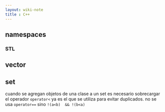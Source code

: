 ```yaml
---
layout: wiki-note
title : C++
---
```


## namespaces

### STL

## vector

## set

cuando se agregan objetos de una clase a un set es necesario sobrecargar el operador `operator<` ya es el que se utiliza para evitar duplicados.
no se usa `operator==` sino ` !(a<b)  && !(b<a) `
